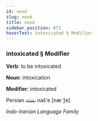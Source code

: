 ```yaml
---
id: nexë
slug: nexë
title: nexë
sidebar_position: 671
hoverText: intoxicated § Modifier
---
```


### intoxicated § Modifier

**Verb**: to be intoxicated

**Noun**: intoxication

**Modifier**: intoxicated

Persian نشئه naš'e [næːˈʃe]

*Indo-Iranian Language Family*